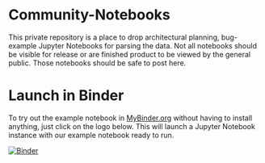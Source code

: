 # Community-Notebooks

This private repository is a place to drop architectural planning, bug-example Jupyter Notebooks for parsing the data.
Not all notebooks should be visible for release or are finished product to be viewed by the general public.
Those notebooks should be safe to post here.

# Launch in Binder
To try out the example notebook in [MyBinder.org](https://mybinder.org/)
without having to install anything, just click on the logo below. This will
launch a Jupyter Notebook instance with our example notebook ready to run.

[![Binder](https://mybinder.org/badge_logo.svg)](https://mybinder.org/v2/gh/CancerDataAggregator/Community-Notebooks/HEAD?filepath=/example-notebooks)
